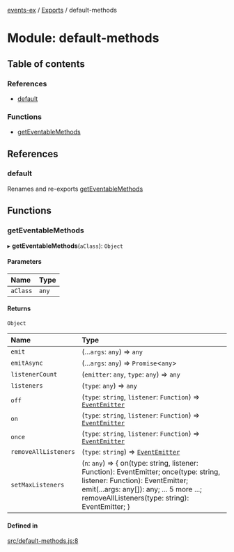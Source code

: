 [events-ex](../README.md) / [Exports](../modules.md) / default-methods

# Module: default-methods

## Table of contents

### References

- [default](default_methods.md#default)

### Functions

- [getEventableMethods](default_methods.md#geteventablemethods)

## References

### default

Renames and re-exports [getEventableMethods](default_methods.md#geteventablemethods)

## Functions

### getEventableMethods

▸ **getEventableMethods**(`aClass`): `Object`

#### Parameters

| Name | Type |
| :------ | :------ |
| `aClass` | `any` |

#### Returns

`Object`

| Name | Type |
| :------ | :------ |
| `emit` | (...`args`: `any`) => `any` |
| `emitAsync` | (...`args`: `any`) => `Promise`\<`any`\> |
| `listenerCount` | (`emitter`: `any`, `type`: `any`) => `any` |
| `listeners` | (`type`: `any`) => `any` |
| `off` | (`type`: `string`, `listener`: `Function`) => [`EventEmitter`](../classes/event_emitter.EventEmitter.md) |
| `on` | (`type`: `string`, `listener`: `Function`) => [`EventEmitter`](../classes/event_emitter.EventEmitter.md) |
| `once` | (`type`: `string`, `listener`: `Function`) => [`EventEmitter`](../classes/event_emitter.EventEmitter.md) |
| `removeAllListeners` | (`type`: `string`) => [`EventEmitter`](../classes/event_emitter.EventEmitter.md) |
| `setMaxListeners` | (`n`: `any`) => \{ on(type: string, listener: Function): EventEmitter; once(type: string, listener: Function): EventEmitter; emit(...args: any[]): any; ... 5 more ...; removeAllListeners(type: string): EventEmitter; } |

#### Defined in

[src/default-methods.js:8](https://github.com/snowyu/events-ex.js/blob/42b35e7/src/default-methods.js#L8)
